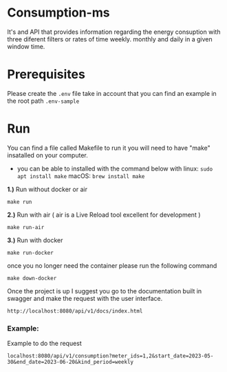 # Consumption-ms
It's and API that provides information regarding the energy consuption with three diferent filters or rates of time weekly. monthly and daily in a given window time.

# Prerequisites
Please create the `.env` file take in account that you can find an example in the root path `.env-sample`

# Run
You can find a file called Makefile to run it you will need to have "make" insatalled on your computer.

- you can be able to installed with the command below with 
linux:
`sudo apt install make`
macOS:
`brew install make`

__1.)__ Run without docker or air

`make run`

__2.)__ Run with air ( air is a Live Reload tool excellent for development )

`make run-air`

__3.)__ Run with docker

`make run-docker`

once you no longer need the container please run the following command

`make down-docker`

Once the project is up I suggest you go to the documentation built in swagger and make the request with the user
interface.

`http://localhost:8080/api/v1/docs/index.html`

### Example:
 Example to do the request

 `localhost:8080/api/v1/consumption?meter_ids=1,2&start_date=2023-05-30&end_date=2023-06-20&kind_period=weekly`
 
